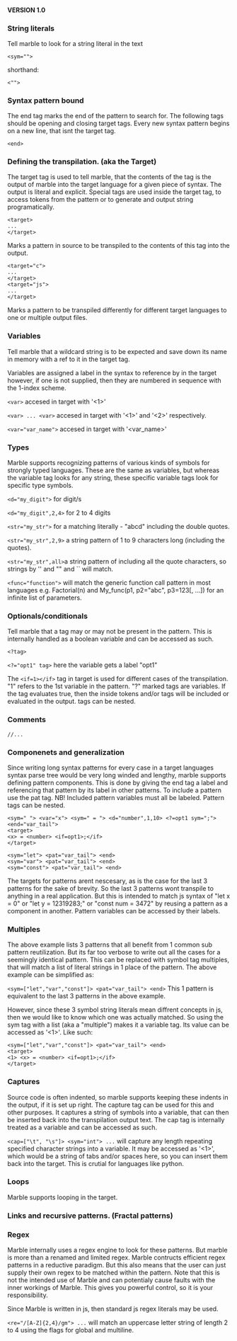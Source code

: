 #### VERSION 1.0


### String literals

Tell marble to look for a string literal in the text

``<sym="">``

shorthand:

``<"">``

### Syntax pattern bound

The end tag marks the end of the pattern to search for. The following tags should be opening and closing target tags. Every new syntax pattern begins on a new line, that isnt the target tag.

``<end>``

### Defining the transpilation. (aka the Target)

The target tag is used to tell marble, that the contents of the tag is the output of marble into the target language for a given piece of syntax. The output is literal and explicit. Special tags are used inside the target tag, to access tokens from the pattern or to generate and output string programatically.

```
<target>
...
</target>
```
Marks a pattern in source to be transpiled to the contents of this tag into the output.

```
<target="c">
...
</target>
<target="js">
...
</target>
```
Marks a pattern to be transpiled differently for different target languages to one or multiple output files.

### Variables

Tell marble that a wildcard string is to be expected and save down its name in memory with a ref to it in the target tag.

Variables are assigned a label in the syntax to reference by in the target however, if one is not supplied, then they are numbered in sequence with the 1-index scheme.

``<var>`` accesed in target with '<1>'

``<var> ... <var>`` accesed in target with '<1>' and '<2>' respectively. 

``<var="var_name">`` accesed in target with '<var_name>'

### Types

Marble supports recognizing patterns of various kinds of symbols for strongly typed languages. These are the same as variables, but whereas the variable tag looks for any string, these specific variable tags look for specific type symbols.

``<d="my_digit">`` for digit/s 

``<d="my_digit",2,4>`` for 2 to 4 digits

``<str="my_str">`` for a matching literally - "abcd" including the double quotes.

``<str="my_str",2,9>`` a string pattern of 1 to 9 characters long (including the quotes).

``<str="my_str",all>``a string pattern of including all the quote characters, so strings by '' and "" and `` will match.

``<func="function">`` will match the generic function call pattern in most languages e.g. Factorial(n) and My_func(p1, p2="abc", p3=123[, ...]) for an infinite list of parameters.

### Optionals/conditionals

Tell marble that a tag may or may not be present in the pattern. This is internally handled as a boolean variable and can be accessed as such.

``<?tag>``

``<?="opt1" tag>`` here the variable gets a label "opt1"

The ``<if=1></if>`` tag in target is used for different cases of the transpilation. "1" refers to the 1st variable in the pattern. "?" marked tags are variables. 
If the <if> tag evaluates true, then the inside tokens and/or tags will be included or evaluated in the output. <if> tags can be nested.

### Comments

``//...``

### Componenets and generalization

Since writing long syntax patterns for every case in a target languages syntax parse tree would be very long winded and lengthy, marble supports defining pattern components.
This is done by giving the end tag a label and referencing that pattern by its label in other patterns. To include a pattern use the pat tag. NB! Included pattern variables must all be labeled. Pattern tags can be nested.

```
<sym=" "> <var="x"> <sym=" = "> <d="number",1,10> <?=opt1 sym=";"> <end="var_tail">
<target>
<x> = <number> <if=opt1>;</if>
</target>

<sym="let"> <pat="var_tail"> <end>
<sym="var"> <pat="var_tail"> <end>
<sym="const"> <pat="var_tail"> <end>
```

The targets for patterns arent nescesary, as is the case for the last 3 patterns for the sake of brevity. So the last 3 patterns wont transpile to anything in a real application. But this is intended to match js syntax of "let x = 0" or "let y = 12319283;" or "const num = 3472" by reusing a pattern as a component in another.
Pattern variables can be accessed by their labels.

### Multiples

The above example lists 3 patterns that all benefit from 1 common sub pattern reutilization. But its far too verbose to write out all the cases for a seemingly identical pattern. This can be replaced with symbol tag multiples, that will match a list of literal strings in 1 place of the pattern. The above example can be simplified as:

``<sym=["let","var","const"]> <pat="var_tail"> <end>`` This 1 pattern is equivalent to the last 3 patterns in the above example.

However, since these 3 symbol string literals mean diffrent concepts in js, then we would like to know which one was actually matched. So using the sym tag with a list (aka a "multiple") makes it a variable tag. Its value can be accessed as '<1>'. Like such:

```
<sym=["let","var","const"]> <pat="var_tail"> <end>
<target>
<1> <x> = <number> <if=opt1>;</if>
</target>
```

### Captures

Source code is often indented, so marble supports keeping these indents in the output, if it is set up right. The capture tag can be used for this and other purposes. It captures a string of symbols into a variable, that can then be inserted back into the transpilation output text. The cap tag is internally treated as a variable and can be accessed as such.

``<cap=["\t", "\s"]> <sym="int"> ...`` will capture any length repeating specified character strings into a variable. It may be accessed as '<1>', which would be a string of tabs and/or spaces here, so you can insert them back into the target. This is crutial for languages like python.

### Loops

Marble supports looping in the target.

### Links and recursive patterns. (Fractal patterns)


### Regex

Marble internally uses a regex engine to look for these patterns. But marble is more than a renamed and limited regex. Marble contructs efficient regex patterns in a reductive paradigm.
But this also means that the user can just supply their own regex to be matched within the pattern. Note that this is not the intended use of Marble and can potentialy cause faults with the inner workings of Marble. This gives you powerful control, so it is your responsibility.

Since Marble is written in js, then standard js regex literals may be used.

``<re="/[A-Z]{2,4}/gm"> ...`` will match an uppercase letter string of length 2 to 4 using the flags for global and multiline.